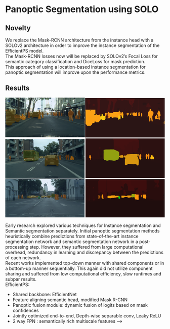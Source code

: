 # Panoptic Segmentation using SOLO

<!-- Panoptic segmentation is a scene understanding problem that combines the prediction from both instance and semantic segmentation into a general unified output.
This project implements a location-based panoptic segmentation model, modifying the state-of-the-art EfficientPS architecture by using SOLOv2 as the instance segmentation head instead of a Mask-RCNN. -->

## Novelty

We replace the Mask-RCNN architecture from the instance head with a SOLOv2 architecture in order to improve the instance segmentation of the EfficientPS model.\
The Mask-RCNN losses now will be replaced by SOLOv2’s Focal Loss for semantic category classification and DiceLoss for mask prediction.\
This approach of using a location-based instance segmentation for panoptic segmentation will improve upon the performance metrics.

## Results
<!-- ![image](./results/3.png) -->

![image](./results/1.png)
![image](./results/2.png)


Early research explored various techniques for Instance segmentation and Semantic segmentation separately. Initial panoptic segmentation methods heuristically combine predictions from state-of-the-art instance segmentation network and semantic segmentation network in a post-processing step. However, they suffered from large computational overhead, redundancy in learning and discrepancy between the predictions of each network.\
Recent works implemented top-down manner with shared components or in a bottom-up manner sequentially. This again did not utilize component sharing and suffered from low computational efficiency, slow runtimes and subpar results.\
EfficientPS:
- Shared backbone: EfficientNet
- Feature aligning semantic head, modified Mask R-CNN
- Panoptic fusion module: dynamic fusion of logits based on mask confidences
- Jointly optimized end-to-end, Depth-wise separable conv, Leaky ReLU
- 2 way FPN : semantically rich multiscale features -->

